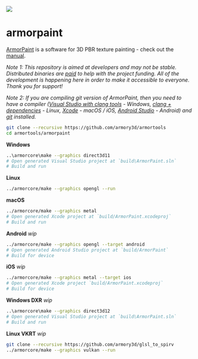 ![](https://armorpaint.org/img/git.jpg)

armorpaint
==============

[ArmorPaint](https://armorpaint.org) is a software for 3D PBR texture painting - check out the [manual](https://armorpaint.org/manual).

*Note 1: This repository is aimed at developers and may not be stable. Distributed binaries are [paid](https://armorpaint.org/download) to help with the project funding. All of the development is happening here in order to make it accessible to everyone. Thank you for support!*

*Note 2: If you are compiling git version of ArmorPaint, then you need to have a compiler ([Visual Studio with clang tools](https://visualstudio.microsoft.com/downloads/) - Windows, [clang + dependencies](https://github.com/armory3d/armortools/wiki/Linux-Dependencies) - Linux, [Xcode](https://developer.apple.com/xcode/resources/) - macOS / iOS, [Android Studio](https://developer.android.com/studio) - Android) and [git](https://git-scm.com/downloads) installed.*

```bash
git clone --recursive https://github.com/armory3d/armortools
cd armortools/armorpaint
```

**Windows**
```bash
..\armorcore\make --graphics direct3d11
# Open generated Visual Studio project at `build\ArmorPaint.sln`
# Build and run
```

**Linux**
```bash
../armorcore/make --graphics opengl --run
```

**macOS**
```bash
../armorcore/make --graphics metal
# Open generated Xcode project at `build/ArmorPaint.xcodeproj`
# Build and run
```

**Android** *wip*
```bash
../armorcore/make --graphics opengl --target android
# Open generated Android Studio project at `build/ArmorPaint`
# Build for device
```

**iOS** *wip*
```bash
../armorcore/make --graphics metal --target ios
# Open generated Xcode project `build/ArmorPaint.xcodeproj`
# Build for device
```

**Windows DXR** *wip*
```bash
..\armorcore\make --graphics direct3d12
# Open generated Visual Studio project at `build\ArmorPaint.sln`
# Build and run
```

**Linux VKRT** *wip*
```bash
git clone --recursive https://github.com/armory3d/glsl_to_spirv
../armorcore/make --graphics vulkan --run
```

